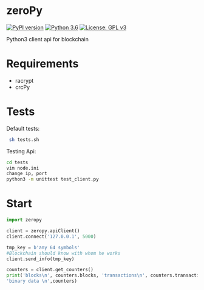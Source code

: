 # zeroPy

[![PyPI version](https://badge.fury.io/py/zeroPy.svg)](https://badge.fury.io/py/zeroPy)
[![Python 3.6](https://img.shields.io/badge/python-3.6-blue.svg)](https://www.python.org/downloads/release/python-360/)
[![License: GPL v3](https://img.shields.io/badge/License-GPLv3-blue.svg)](https://www.gnu.org/licenses/gpl-3.0)

Python3 client api for blockchain


# Requirements 
 - racrypt
 - crcPy

# Tests

Default tests: 
```sh
 sh tests.sh
```
Testing Api: 
```sh 
cd tests
vim node.ini
change ip, port
python3 -m unittest test_client.py
```


# Start
```python
import zeropy

client = zeropy.apiClient()
client.connect('127.0.0.1', 5000)

tmp_key = b'any 64 symbols'
#Blockchain should know with whom he works
client.send_info(tmp_key)

counters = client.get_counters()
print('blocks\n', counters.blocks, 'transactions\n', counters.transactions,
'binary data \n',counters)

```
